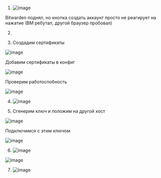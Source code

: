 1) ![image](https://user-images.githubusercontent.com/42189764/207098619-8203b032-f471-4729-a6c2-f2ddcdfc5249.png)

Bitwarden поднял, но кнопка создать аккаунт просто не реагирует на нажатие (ВМ ребутал, другой браузер пробовал)

2)


3) Создадим сертификаты

![image](https://user-images.githubusercontent.com/42189764/207131644-0812ebba-fefc-4549-8cf9-30b1595fee81.png)

Добавим сертификаты в конфиг

![image](https://user-images.githubusercontent.com/42189764/207131791-019909f3-9e0a-4101-9bea-18459f931140.png)

Проверим работоспобность

![image](https://user-images.githubusercontent.com/42189764/207113784-d8a43a08-94b7-40b5-8597-8484813ec6b2.png)

4) ![image](https://user-images.githubusercontent.com/42189764/207410344-10be25c1-81d9-483a-8687-5ac518bed2f3.png)

5) Сгенерим ключ и положим на другой хост

![image](https://user-images.githubusercontent.com/42189764/207411310-d2f832b1-c443-434d-9136-d002ad83791b.png)

Подключимся с этим ключом

![image](https://user-images.githubusercontent.com/42189764/207412240-76367caa-5047-4af2-9a27-c71c17ad5543.png)



6)   ![image](https://user-images.githubusercontent.com/42189764/207415633-fb5f4da3-df52-4883-b06d-e00a26a5e148.png)

   ![image](https://user-images.githubusercontent.com/42189764/207415490-e9e828b5-6bfd-414f-826a-fc6f8e033b45.png)

7) ![image](https://user-images.githubusercontent.com/42189764/207430432-89453e24-ef67-43a0-9daf-bb8f9597f33a.png)
